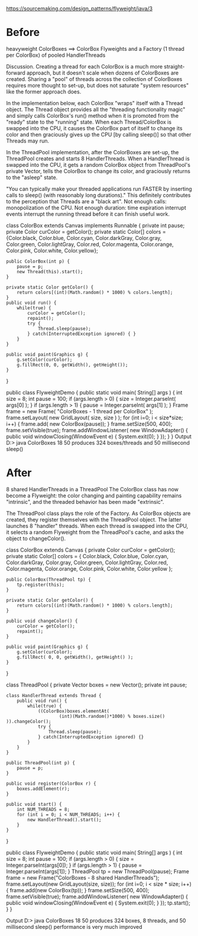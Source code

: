 https://sourcemaking.com/design_patterns/flyweight/java/3

# Before
heavyweight ColorBoxes  ==>  ColorBox Flyweights and a Factory 
 (1 thread per ColorBox)         of pooled HandlerThreads

Discussion. Creating a thread for each ColorBox is a much more straight- forward approach, but it doesn't scale when dozens of ColorBoxes are created. Sharing a "pool" of threads across the collection of ColorBoxes requires more thought to set-up, but does not saturate "system resources" like the former approach does.

In the implementation below, each ColorBox "wraps" itself with a Thread object. The Thread object provides all the "threading functionality magic" and simply calls ColorBox's run() method when it is promoted from the "ready" state to the "running" state. When each Thread/ColorBox is swapped into the CPU, it causes the ColorBox part of itself to change its color and then graciously gives up the CPU [by calling sleep()] so that other Threads may run.

In the ThreadPool implementation, after the ColorBoxes are set-up, the ThreadPool creates and starts 8 HandlerThreads. When a HandlerThread is swapped into the CPU, it gets a random ColorBox object from ThreadPool's private Vector, tells the ColorBox to change its color, and graciously returns to the "asleep" state.

"You can typically make your threaded applications run FASTER by inserting calls to sleep() (with reasonably long durations)." This definitely contributes to the perception that Threads are a "black art". Not enough calls: monopolization of the CPU. Not enough duration: time expiration interrupt events interrupt the running thread before it can finish useful work.

class ColorBox extends Canvas implements Runnable {
    private int    pause;
    private Color  curColor = getColor();
    private static Color[]  colors = {Color.black, Color.blue, Color.cyan,
            Color.darkGray, Color.gray, Color.green, Color.lightGray, Color.red,
            Color.magenta, Color.orange, Color.pink, Color.white, Color.yellow};

    public ColorBox(int p) {
        pause = p;
        new Thread(this).start();
    }

    private static Color getColor() {
        return colors[(int)(Math.random() * 1000) % colors.length];
    }
    public void run() {
        while(true) {
            curColor = getColor();
            repaint();
            try {
                Thread.sleep(pause);
            } catch(InterruptedException ignored) { }
        }
    }

    public void paint(Graphics g) {
        g.setColor(curColor);
        g.fillRect(0, 0, getWidth(), getHeight());
    }
}

public class FlyweightDemo {
    public static void main( String[] args ) {
        int size = 8;
        int pause = 100;
        if (args.length > 0) {
            size  = Integer.parseInt( args[0] );
        }
        if (args.length > 1) {
            pause = Integer.parseInt( args[1] );
        }
        Frame frame = new Frame( "ColorBoxes - 1 thread per ColorBox" );
        frame.setLayout( new GridLayout( size, size ) );
        for (int i=0; i < size*size; i++) {
            frame.add( new ColorBox(pause));
        }
        frame.setSize(500, 400);
        frame.setVisible(true);
        frame.addWindowListener( new WindowAdapter() {
            public void windowClosing(WindowEvent e) {
                System.exit(0);
            }
        });
    }
}
Output
D:> java ColorBoxes 18 50
        produces 324 boxes/threads and 50 millisecond sleep()
# After
8 shared HandlerThreads in a ThreadPool
The ColorBox class has now become a Flyweight: the color changing and painting capability remains "intrinsic", and the threaded behavior has been made "extrinsic".

The ThreadPool class plays the role of the Factory. As ColorBox objects are created, they register themselves with the ThreadPool object. The latter launches 8 "handler" threads. When each thread is swapped into the CPU, it selects a random Flyweight from the ThreadPool's cache, and asks the object to changeColor().

class ColorBox extends Canvas {
    private Color  curColor = getColor();
    private static Color[]  colors = { Color.black, Color.blue, Color.cyan,
            Color.darkGray, Color.gray, Color.green, Color.lightGray, Color.red,
            Color.magenta, Color.orange, Color.pink, Color.white, Color.yellow };

    public ColorBox(ThreadPool tp) {
        tp.register(this);
    }

    private static Color getColor() {
        return colors[(int)(Math.random() * 1000) % colors.length];
    }

    public void changeColor() {
        curColor = getColor();
        repaint();
    }

    public void paint(Graphics g) {
        g.setColor(curColor);
        g.fillRect( 0, 0, getWidth(), getHeight() );
    }
}

class ThreadPool {
    private Vector boxes = new Vector();
    private int pause;

    class HandlerThread extends Thread {
        public void run() {
            while(true) {
                ((ColorBox)boxes.elementAt(
                        (int)(Math.random()*1000) % boxes.size() )).changeColor();
                try {
                    Thread.sleep(pause);
                } catch(InterruptedException ignored) {}
            }
        }
    }

    public ThreadPool(int p) {
        pause = p;
    }

    public void register(ColorBox r) {
        boxes.addElement(r);
    }

    public void start() {
        int NUM_THREADS = 8;
        for (int i = 0; i < NUM_THREADS; i++) {
            new HandlerThread().start();
        }
    }
}

public class FlyweightDemo {
    public static void main( String[] args ) {
        int size = 8;
        int pause = 100;
        if (args.length > 0) {
            size  = Integer.parseInt(args[0]);
        }
        if (args.length > 1) {
            pause = Integer.parseInt(args[1]);
        }
        ThreadPool tp = new ThreadPool(pause);
        Frame frame = new Frame("ColorBoxes - 8 shared HandlerThreads");
        frame.setLayout(new GridLayout(size, size));
        for (int i=0; i < size * size; i++) {
            frame.add(new ColorBox(tp));
        }
        frame.setSize(500, 400);
        frame.setVisible(true);
        frame.addWindowListener( new WindowAdapter() {
            public void windowClosing(WindowEvent e) {
                System.exit(0);
            }
        });
        tp.start();
    }
}

Output
D:> java ColorBoxes 18 50
        produces 324 boxes, 8 threads, and 50 millisecond sleep()
            performance is very much improved